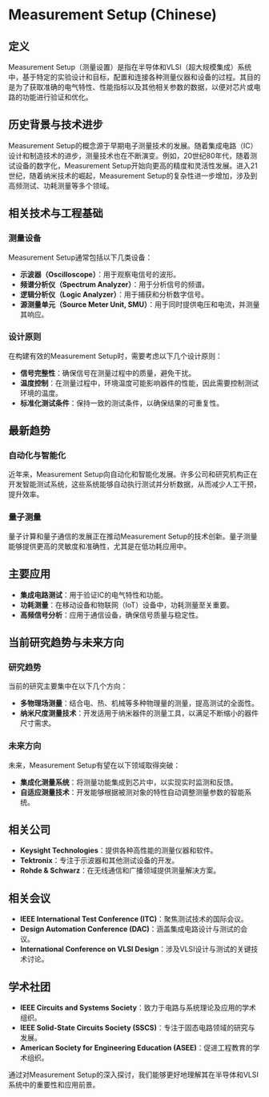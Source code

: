 # Measurement Setup (Chinese)

## 定义

Measurement Setup（测量设置）是指在半导体和VLSI（超大规模集成）系统中，基于特定的实验设计和目标，配置和连接各种测量仪器和设备的过程。其目的是为了获取准确的电气特性、性能指标以及其他相关参数的数据，以便对芯片或电路的功能进行验证和优化。

## 历史背景与技术进步

Measurement Setup的概念源于早期电子测量技术的发展。随着集成电路（IC）设计和制造技术的进步，测量技术也在不断演变。例如，20世纪80年代，随着测试设备的数字化，Measurement Setup开始向更高的精度和灵活性发展。进入21世纪，随着纳米技术的崛起，Measurement Setup的复杂性进一步增加，涉及到高频测试、功耗测量等多个领域。

## 相关技术与工程基础

### 测量设备

Measurement Setup通常包括以下几类设备：
- **示波器（Oscilloscope）**：用于观察电信号的波形。
- **频谱分析仪（Spectrum Analyzer）**：用于分析信号的频谱。
- **逻辑分析仪（Logic Analyzer）**：用于捕获和分析数字信号。
- **源测量单元（Source Meter Unit, SMU）**：用于同时提供电压和电流，并测量其响应。

### 设计原则

在构建有效的Measurement Setup时，需要考虑以下几个设计原则：
- **信号完整性**：确保信号在测量过程中的质量，避免干扰。
- **温度控制**：在测量过程中，环境温度可能影响器件的性能，因此需要控制测试环境的温度。
- **标准化测试条件**：保持一致的测试条件，以确保结果的可重复性。

## 最新趋势

### 自动化与智能化

近年来，Measurement Setup向自动化和智能化发展。许多公司和研究机构正在开发智能测试系统，这些系统能够自动执行测试并分析数据，从而减少人工干预，提升效率。

### 量子测量

量子计算和量子通信的发展正在推动Measurement Setup的技术创新。量子测量能够提供更高的灵敏度和准确性，尤其是在低功耗应用中。

## 主要应用

- **集成电路测试**：用于验证IC的电气特性和功能。
- **功耗测量**：在移动设备和物联网（IoT）设备中，功耗测量至关重要。
- **高频信号分析**：应用于通信设备，确保信号质量与稳定性。

## 当前研究趋势与未来方向

### 研究趋势

当前的研究主要集中在以下几个方向：
- **多物理场测量**：结合电、热、机械等多种物理量的测量，提高测试的全面性。
- **纳米尺度测量技术**：开发适用于纳米器件的测量工具，以满足不断缩小的器件尺寸需求。

### 未来方向

未来，Measurement Setup有望在以下领域取得突破：
- **集成化测量系统**：将测量功能集成到芯片中，以实现实时监测和反馈。
- **自适应测量技术**：开发能够根据被测对象的特性自动调整测量参数的智能系统。

## 相关公司

- **Keysight Technologies**：提供各种高性能的测量仪器和软件。
- **Tektronix**：专注于示波器和其他测试设备的开发。
- **Rohde & Schwarz**：在无线通信和广播领域提供测量解决方案。

## 相关会议

- **IEEE International Test Conference (ITC)**：聚焦测试技术的国际会议。
- **Design Automation Conference (DAC)**：涵盖集成电路设计与测试的会议。
- **International Conference on VLSI Design**：涉及VLSI设计与测试的关键技术讨论。

## 学术社团

- **IEEE Circuits and Systems Society**：致力于电路与系统理论及应用的学术组织。
- **IEEE Solid-State Circuits Society (SSCS)**：专注于固态电路领域的研究与发展。
- **American Society for Engineering Education (ASEE)**：促进工程教育的学术组织。

通过对Measurement Setup的深入探讨，我们能够更好地理解其在半导体和VLSI系统中的重要性和应用前景。